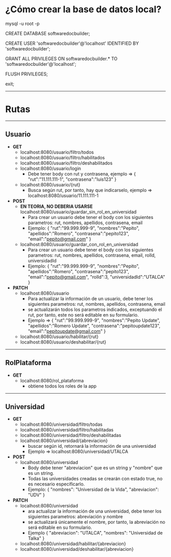 # ¿Cómo crear la base de datos local?

mysql -u root -p

CREATE DATABASE softwaredocbuilder;

CREATE USER 'softwaredocbuilder'@'localhost' IDENTIFIED BY 'softwaredocbuilder';

GRANT ALL PRIVILEGES ON softwaredocbuilder.* TO 'softwaredocbuilder'@'localhost';

FLUSH PRIVILEGES;

exit;

---
# Rutas

---
## Usuario
- **GET**
  - localhost:8080/usuario/filtro/todos
  - localhost:8080/usuario/filtro/habilitados
  - localhost:8080/usuario/filtro/deshabilitados
  - localhost:8080/usuario/login
    - Debe tener body con rut y contrasena, ejemplo =>
      {
      "rut":"11.111.111-1",
      "contrasena":"luis123"
      }
  - localhost:8080/usuario/{rut} 
    - Busca según rut, por tanto, hay que indicarselo, ejemplo => localhost:8080/usuario/11.111.111-1
- **POST**
  - **EN TEORIA, NO DEBERIA USARSE** localhost:8080/usuario/guardar_sin_rol_en_universidad 
    - Para crear un usuario debe tener el body con los siguientes parametros: rut, nombres, apellidos, contrasena, email
    - Ejemplo:
    {
      "rut":"99.999.999-9",
      "nombres":"Pepito",
      "apellidos":"Romero",
      "contrasena":"pepito123",
      "email":"pepito@gmail.com"
    }
  - localhost:8080/usuario/guardar_con_rol_en_universidad
    - Para crear un usuario debe tener el body con los siguientes parametros: rut, nombres, apellidos, contrasena, email, rolId, universidadId
    - Ejemplo:
      {
      "rut":"99.999.999-9",
      "nombres":"Pepito",
      "apellidos":"Romero",
      "contrasena":"pepito123",
      "email":"pepito@gmail.com",
      "rolId":3,
      "universidadId":"UTALCA"
      }
- **PATCH**
  - localhost:8080/usuario
    - Para actualizar la información de un usuario, debe tener los siguientes parametros: rut, nombres, apellidos, contrasena, email
    - se actualizarán todos los parametros indicados, exceptuando el rut, por tanto, este no será editable en su formulario.
    - Ejemplo =>
      {
      "rut":"99.999.999-9",
      "nombres":"Pepito Update",
      "apellidos":"Romero Update",
      "contrasena":"pepitoupdate123",
      "email":"pepitoupdate@gmail.com"
      }
  - localhost:8080/usuario/habilitar/{rut}
  - localhost:8080/usuario/deshabilitar/{rut}
  
---
## RolPlataforma
- **GET**
  - localhost:8080/rol_plataforma
    - obtiene todos los roles de la app

---
## Universidad
- **GET**
  - localhost:8080/universidad/filtro/todas
  - localhost:8080/universidad/filtro/habilitadas
  - localhost:8080/universidad/filtro/deshabilitadas
  - localhost:8080/universidad/{abreviacion}
    - buscar según id, retornará la información de una universidad
    - Ejemplo => localhost:8080/universidad/UTALCA
- **POST**
  - localhost:8080/universidad
    - Body debe tener "abreviacion" que es un string y "nombre" que es un string.
    - Todas las universidades creadas se crearán con estado true, no es necesario especificarlo.
    - Ejemplo:
      {
      "nombres": "Universidad de la Vida",
      "abreviacion": "UDV"
      }
- **PATCH**
  - localhost:8080/universidad
    - ara actualizar la información de una universidad, debe tener los siguientes parametros: abreviación y nombre
    - se actualizará únicamente el nombre, por tanto, la abreviación no será editable en su formulario.
    - Ejemplo
      {
      "abreviacion": "UTALCA",
      "nombres": "Universidad de Talka"
      }
  - localhost:8080/universidad/habilitar/{abreviacion}
  - localhost:8080/universidad/deshabilitar/{abreviacion}